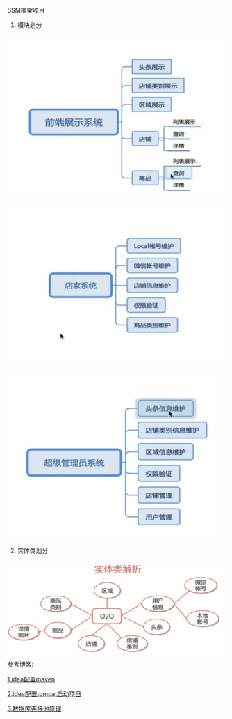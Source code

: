 SSM框架项目

1. 模块划分

![前端展示模块](src/main/resources/content1.png)

![商家模块](src/main/resources/content2.png)

![管理员模块](src/main/resources/content3.png)

2. 实体类划分

![实体类划分](src/main/resources/classes.png)
参考博客:

[1.idea配置maven](http://blog.csdn.net/mr_ooo/article/details/53871828)

[2.idea配置tomcat启动项目](https://www.cnblogs.com/Fly-Bob/p/7240153.html)

[3.数据库连接池原理](http://blog.csdn.net/shuaihj/article/details/14223015)
